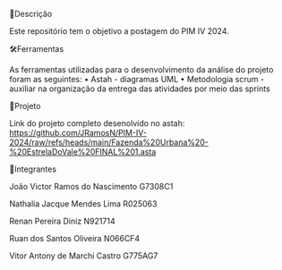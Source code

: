 📌Descrição

Este repositório tem o objetivo a postagem do PIM IV 2024.

🛠️Ferramentas

As ferramentas utilizadas para o desenvolvimento da análise do projeto foram as seguintes:
• Astah - diagramas UML
• Metodologia scrum - auxiliar na organização da entrega das atividades por meio das sprints

🔗Projeto

Link do projeto completo desenolvido no astah: https://github.com/JRamosN/PIM-IV-2024/raw/refs/heads/main/Fazenda%20Urbana%20-%20EstrelaDoVale%20FINAL%201.asta

🔗Integrantes

João Victor Ramos do Nascimento                                      G7308C1

Nathalia Jacque Mendes Lima                                          R025063

Renan Pereira Diniz                                                  N921714

Ruan dos Santos Oliveira                                             N066CF4

Vitor Antony de Marchi Castro                                        G775AG7

